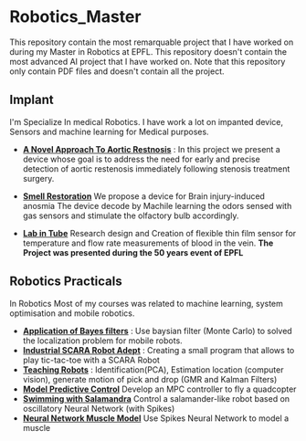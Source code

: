 # Robotics_Master
This repository contain the most remarquable project that I have worked on during my Master in Robotics at EPFL. This repository doesn't contain the most advanced AI project that I have worked on.
Note that this repository only contain PDF files and doesn't contain all the project.

## Implant

I'm Specialize In medical Robotics. I have work a lot on impanted device, Sensors and machine learning for Medical purposes.

* [**A Novel Approach To Aortic Restnosis**](https://github.com/stanFurrer/Robotics_Master/blob/main/Implant/A%20Novel%20Approach%20To%20Aortic%20Restenosis.pdf) : In this project we present a device whose goal is to address the need for early and precise detection of aortic restenosis
immediately following stenosis treatment surgery. 

* [**Smell Restoration**](https://github.com/stanFurrer/Robotics_Master/blob/main/Implant/Smell%20Restoration.pdf) We propose a device for Brain injury-induced anosmia
The device decode by Machile learning the odors sensed with gas sensors and stimulate the olfactory bulb accordingly. 

* [**Lab in Tube**](https://github.com/stanFurrer/Robotics_Master/blob/main/Implant/Lab_in_Tube_2019.pdf) Research design and Creation of flexible thin film sensor for temperature and flow rate measurements of blood in the vein. **The Project was presented during the 50 years event of EPFL** 

## Robotics Practicals

In Robotics Most of my courses was related to machine learning, system optimisation and mobile robotics.

* [**Application of Bayes filters**](https://github.com/stanFurrer/Robotics_Master/blob/main/Robotics_Practicals/Application%20of%20Bayes%20filters.pdf) : Use baysian filter (Monte Carlo) to solved the localization problem for mobile robots.
* [**Industrial SCARA Robot Adept**](https://github.com/stanFurrer/Robotics_Master/blob/main/Robotics_Practicals/Industrial%20SCARA%20Robot%20Adept.pdf) : Creating a small program that allows to play tic-tac-toe with a SCARA Robot
* [**Teaching Robots**](https://github.com/stanFurrer/Robotics_Master/blob/main/Robotics_Practicals/Teaching%20Robots%20to%20Acomplish%20a%20Manipulation%20Task.pdf) : Identification(PCA), Estimation location (computer vision), generate motion of pick and drop (GMR and Kalman Filters)
* [**Model Predictive Control**](https://github.com/stanFurrer/Robotics_Master/blob/main/Robotics_Practicals/Model_Predictive_Control.pdf) Develop an MPC controller to fly a quadcopter
* [**Swimming with Salamandra**](https://github.com/stanFurrer/Robotics_Master/blob/main/Robotics_Practicals/Swimming%20with%20Salamandra.pdf) Control a salamander-like robot based on oscillatory Neural Network (with Spikes)
* [**Neural Network Muscle Model**](https://github.com/stanFurrer/Robotics_Master/blob/main/Robotics_Practicals/Neural%20Network%20Muscle%20Model.pdf) Use Spikes Neural Network to model a muscle
